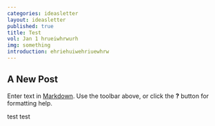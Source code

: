 ```yaml
---
categories: ideasletter
layout: ideasletter
published: true
title: Test
vol: Jan 1 hrueiwhrwurh
img: something
introduction: ehriehuiwehriuewhrw
---
```

## A New Post

Enter text in [Markdown](http://daringfireball.net/projects/markdown/). Use the toolbar above, or click the **?** button for formatting help.


test test
